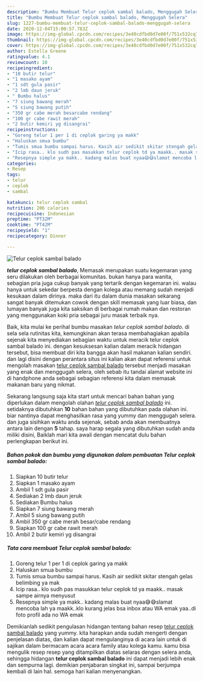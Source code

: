 ```yaml
---
description: "Bumbu Membuat Telur ceplok sambal balado, Menggugah Selera"
title: "Bumbu Membuat Telur ceplok sambal balado, Menggugah Selera"
slug: 1227-bumbu-membuat-telur-ceplok-sambal-balado-menggugah-selera
date: 2020-12-04T15:00:57.783Z
image: https://img-global.cpcdn.com/recipes/3e40cdfbd0d7e00f/751x532cq70/telur-ceplok-sambal-balado-foto-resep-utama.jpg
thumbnail: https://img-global.cpcdn.com/recipes/3e40cdfbd0d7e00f/751x532cq70/telur-ceplok-sambal-balado-foto-resep-utama.jpg
cover: https://img-global.cpcdn.com/recipes/3e40cdfbd0d7e00f/751x532cq70/telur-ceplok-sambal-balado-foto-resep-utama.jpg
author: Estella Greene
ratingvalue: 4.1
reviewcount: 10
recipeingredient:
- "10 butir telur"
- "1 masako ayam"
- "1 sdt gula pasir"
- "2 lmb daun jeruk"
- " Bumbu halus"
- "7 siung bawang merah"
- "5 siung bawang putih"
- "350 gr cabe merah besarcabe rendang"
- "100 gr cabe rawit merah"
- "2 butir kemiri yg disangrai"
recipeinstructions:
- "Goreng telur 1 per 1 di ceplok garing ya makk"
- "Haluskan smua bumbu"
- "Tumis smua bumbu sampai harus. Kasih air sedikit skitar stengah gelas belimbing ya mak"
- "Icip rasa.. klo sudh pas masukkan telur ceplok td ya maakk.. masak sampe airnya menyusut"
- "Resepnya simple ya makk.. kadang malas buat nyaa😅😅slamat mencoba lah ya maakk..klo kurang jelas bsa inbox atau WA emak yaa..di foto profil ada no WA emak"
categories:
- Resep
tags:
- telur
- ceplok
- sambal

katakunci: telur ceplok sambal 
nutrition: 206 calories
recipecuisine: Indonesian
preptime: "PT32M"
cooktime: "PT42M"
recipeyield: "1"
recipecategory: Dinner

---
```



![Telur ceplok sambal balado](https://img-global.cpcdn.com/recipes/3e40cdfbd0d7e00f/751x532cq70/telur-ceplok-sambal-balado-foto-resep-utama.jpg)

<b><i>telur ceplok sambal balado</i></b>, Memasak merupakan suatu kegemaran yang seru dilakukan oleh berbagai komunitas. bukan hanya para wanita, sebagian pria juga cukup banyak yang tertarik dengan kegemaran ini. walau hanya untuk sekedar berpesta dengan kolega atau memang sudah menjadi kesukaan dalam dirinya. maka dari itu dalam dunia masakan sekarang sangat banyak ditemukan cowok dengan skill memasak yang luar biasa, dan lumayan banyak juga kita saksikan di berbagai rumah makan dan restoran yang menggunakan koki pria sebagai juru masak terbaik nya.

Baik, kita mulai ke perihal bumbu masakan <i>telur ceplok sambal balado</i>. di sela sela rutinitas kita, kemungkinan akan terasa membahagiakan apabila sejenak kita menyediakan sebagian waktu untuk meracik telur ceplok sambal balado ini. dengan kesuksesan kalian dalam meracik hidangan tersebut, bisa membuat diri kita bangga akan hasil makanan kalian sendiri. dan lagi disini dengan perantara situs ini kalian akan dapat referensi untuk mengolah masakan <u>telur ceplok sambal balado</u> tersebut menjadi masakan yang enak dan menggugah selera, oleh sebab itu tandai alamat website ini di handphone anda sebagai sebagian referensi kita dalam memasak makanan baru yang nikmat.




Sekarang langsung saja kita start untuk mencari bahan bahan yang diperlukan dalam mengolah olahan <u><i>telur ceplok sambal balado</i></u> ini. setidaknya dibutuhkan <b>10</b> bahan bahan yang dibutuhkan pada olahan ini. biar nantinya dapat menghasilkan rasa yang yummy dan menggugah selera. dan juga sisihkan waktu anda sejenak, sebab anda akan membuatnya antara lain dengan <b>5</b> tahap. saya harap segala yang dibutuhkan sudah anda miliki disini, Baiklah mari kita awali dengan mencatat dulu bahan perlengkapan berikut ini.

<!--inarticleads1-->

##### Bahan pokok dan bumbu yang digunakan dalam pembuatan Telur ceplok sambal balado:

1. Siapkan 10 butir telur
1. Siapkan 1 masako ayam
1. Ambil 1 sdt gula pasir
1. Sediakan 2 lmb daun jeruk
1. Sediakan  Bumbu halus
1. Siapkan 7 siung bawang merah
1. Ambil 5 siung bawang putih
1. Ambil 350 gr cabe merah besar/cabe rendang
1. Siapkan 100 gr cabe rawit merah
1. Ambil 2 butir kemiri yg disangrai




<!--inarticleads2-->

##### Tata cara membuat Telur ceplok sambal balado:

1. Goreng telur 1 per 1 di ceplok garing ya makk
1. Haluskan smua bumbu
1. Tumis smua bumbu sampai harus. Kasih air sedikit skitar stengah gelas belimbing ya mak
1. Icip rasa.. klo sudh pas masukkan telur ceplok td ya maakk.. masak sampe airnya menyusut
1. Resepnya simple ya makk.. kadang malas buat nyaa😅😅slamat mencoba lah ya maakk..klo kurang jelas bsa inbox atau WA emak yaa..di foto profil ada no WA emak




Demikianlah sedikit pengulasan hidangan tentang bahan resep <u>telur ceplok sambal balado</u> yang yummy. kita harapkan anda sudah mengerti dengan penjelasan diatas, dan kalian dapat mengulanginya di acara lain untuk di sajikan dalam bermacam acara acara family atau kolega kamu. kamu bisa mengulik resep resep yang ditampilkan diatas selaras dengan selera anda, sehingga hidangan <b>telur ceplok sambal balado</b> ini dapat menjadi lebih enak dan sempurna lagi. demikian penjabaran singkat ini, sampai berjumpa kembali di lain hal. semoga hari kalian menyenangkan.

